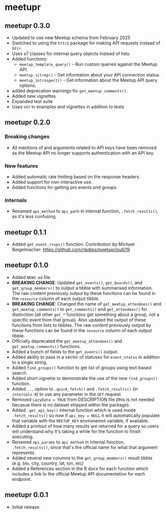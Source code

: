 # meetupr 

## meetupr 0.3.0

- Updated to use new Meetup schema from February 2025
- Switched to using the `httr2` package for making API requests instead of `httr`.
- Uses s7 classes for internal query objects instead of lists.
- Added functions:
  - `meetup_template_query()` - Run custom queries against the Meetup API.
  - `meetup_sitrep()` - Get information about your API connection status.
  - `meetup_introspect()` - Get information about the Meetup API query options.
- added deprecation warnings for `get_meetup_comments()`.
- Added new vignettes
- Expanded test suite
- Uses vcr in examples and vignettes in addition to tests


## meetupr 0.2.0

### Breaking changes

* All mentions of and arguments related to API keys have been removed as the Meetup API no longer supports authentication with an API key.

### New features

* Added automatic rate limiting based on the response headers.
* Added support for non-interactive use.
* Added functions for getting pro events and groups.

### Internals

* Renamed `api_method` to `api_path` in internal function, `.fetch_results()`, as it's less confusing.

## meetupr 0.1.1
* Added `get_event_rsvps()` function.  Contribution by Michael Beigelmacher: https://github.com/rladies/meetupr/pull/19

## meetupr 0.1.0

* Added `NEWS.md` file.
* **BREAKING CHANGE**: Updated `get_events()`, `get_boards()`, and `get_group_members()` to output a tibble with summarised information. The raw content previously output by these functions can be found in the `resource` column of each output tibble.  
* **BREAKING CHANGE**: Changed the name of `get_meetup_attendees()` and `get_meetup_comments()` to `get_comments()` and `get_attendees()` for distinction (all other `get_*` functions get something about a group, not a specific event from that group).  Also updated the output of these functions from lists to tibbles. The raw content previously output by these functions can be found in the `resource` column of each output tibble.  
* Officially deprecated the `get_meetup_attendees()` and `get_meetup_comments()` functions.
* Added a bunch of fields to the `get_events()` output.
* Added ability to pass in a vector of statuses for `event_status` in addition to a single string.
* Added `find_groups()` function to get list of groups using text-based search.
* Added short vignette to demonstrate the use of the new `find_groups()` function.
* Added `...` option to `.quick_fetch()` and `.fetch_results()` (in `internals.R`) to use any parameter in the `GET` request. 
* Removed `LazyData = TRUE` from DESCRIPTION file (this is not needed becasue there is no dataset shipped within the package).
* Added `.get_api_key()` internal function which is used inside `.fetch_results()` so now if `api_key = NULL` it will automatically populate that variable with the `MEETUP_KEY` environemnt variable, if available.
* Added a printout of how many results are returned for a query so users will understand why it's taking a while for the function to finish executing.
* Renamed `api_params` to `api_method` in internal function, `.fetch_results()`, since that's the official name for what that argument represents.
* Added several new columns to the `get_group_members()` result tibble (e.g. bio, city, country, lat, lon, etc)
* Added a References section in the R docs for each function which includes a link to the official Meetup API documentation for each endpoint.


## meetupr 0.0.1

* Initial release.
